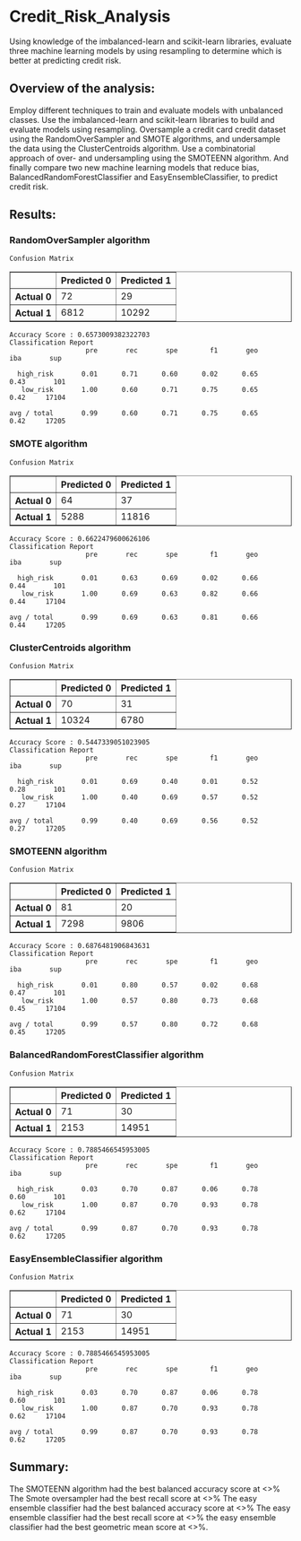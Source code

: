 # Credit_Risk_Analysis
Using knowledge of the imbalanced-learn and scikit-learn libraries, evaluate three machine learning models by using resampling to determine which is better at predicting credit risk.

## Overview of the analysis:
Employ different techniques to train and evaluate models with unbalanced classes. Use the imbalanced-learn and scikit-learn libraries to build and evaluate models using resampling. Oversample a credit card credit dataset using the RandomOverSampler and SMOTE algorithms, and undersample the data using the ClusterCentroids algorithm. Use a combinatorial approach of over- and undersampling using the SMOTEENN algorithm. And finally compare two new machine learning models that reduce bias, BalancedRandomForestClassifier and EasyEnsembleClassifier, to predict credit risk.

## Results:
### RandomOverSampler algorithm

    Confusion Matrix
    


<div>
<style scoped>
    .dataframe tbody tr th:only-of-type {
        vertical-align: middle;
    }

    .dataframe tbody tr th {
        vertical-align: top;
    }

    .dataframe thead th {
        text-align: right;
    }
</style>
<table border="1" class="dataframe">
  <thead>
    <tr style="text-align: right;">
      <th></th>
      <th>Predicted 0</th>
      <th>Predicted 1</th>
    </tr>
  </thead>
  <tbody>
    <tr>
      <th>Actual 0</th>
      <td>72</td>
      <td>29</td>
    </tr>
    <tr>
      <th>Actual 1</th>
      <td>6812</td>
      <td>10292</td>
    </tr>
  </tbody>
</table>
</div>


    Accuracy Score : 0.6573009382322703
    Classification Report
                       pre       rec       spe        f1       geo       iba       sup
    
      high_risk       0.01      0.71      0.60      0.02      0.65      0.43       101
       low_risk       1.00      0.60      0.71      0.75      0.65      0.42     17104
    
    avg / total       0.99      0.60      0.71      0.75      0.65      0.42     17205
    
    

### SMOTE algorithm

    Confusion Matrix
    


<div>
<style scoped>
    .dataframe tbody tr th:only-of-type {
        vertical-align: middle;
    }

    .dataframe tbody tr th {
        vertical-align: top;
    }

    .dataframe thead th {
        text-align: right;
    }
</style>
<table border="1" class="dataframe">
  <thead>
    <tr style="text-align: right;">
      <th></th>
      <th>Predicted 0</th>
      <th>Predicted 1</th>
    </tr>
  </thead>
  <tbody>
    <tr>
      <th>Actual 0</th>
      <td>64</td>
      <td>37</td>
    </tr>
    <tr>
      <th>Actual 1</th>
      <td>5288</td>
      <td>11816</td>
    </tr>
  </tbody>
</table>
</div>


    Accuracy Score : 0.6622479600626106
    Classification Report
                       pre       rec       spe        f1       geo       iba       sup
    
      high_risk       0.01      0.63      0.69      0.02      0.66      0.44       101
       low_risk       1.00      0.69      0.63      0.82      0.66      0.44     17104
    
    avg / total       0.99      0.69      0.63      0.81      0.66      0.44     17205
    
    


### ClusterCentroids algorithm

    Confusion Matrix
    


<div>
<style scoped>
    .dataframe tbody tr th:only-of-type {
        vertical-align: middle;
    }

    .dataframe tbody tr th {
        vertical-align: top;
    }

    .dataframe thead th {
        text-align: right;
    }
</style>
<table border="1" class="dataframe">
  <thead>
    <tr style="text-align: right;">
      <th></th>
      <th>Predicted 0</th>
      <th>Predicted 1</th>
    </tr>
  </thead>
  <tbody>
    <tr>
      <th>Actual 0</th>
      <td>70</td>
      <td>31</td>
    </tr>
    <tr>
      <th>Actual 1</th>
      <td>10324</td>
      <td>6780</td>
    </tr>
  </tbody>
</table>
</div>


    Accuracy Score : 0.5447339051023905
    Classification Report
                       pre       rec       spe        f1       geo       iba       sup
    
      high_risk       0.01      0.69      0.40      0.01      0.52      0.28       101
       low_risk       1.00      0.40      0.69      0.57      0.52      0.27     17104
    
    avg / total       0.99      0.40      0.69      0.56      0.52      0.27     17205
    
    


### SMOTEENN algorithm

    Confusion Matrix
    


<div>
<style scoped>
    .dataframe tbody tr th:only-of-type {
        vertical-align: middle;
    }

    .dataframe tbody tr th {
        vertical-align: top;
    }

    .dataframe thead th {
        text-align: right;
    }
</style>
<table border="1" class="dataframe">
  <thead>
    <tr style="text-align: right;">
      <th></th>
      <th>Predicted 0</th>
      <th>Predicted 1</th>
    </tr>
  </thead>
  <tbody>
    <tr>
      <th>Actual 0</th>
      <td>81</td>
      <td>20</td>
    </tr>
    <tr>
      <th>Actual 1</th>
      <td>7298</td>
      <td>9806</td>
    </tr>
  </tbody>
</table>
</div>


    Accuracy Score : 0.6876481906843631
    Classification Report
                       pre       rec       spe        f1       geo       iba       sup
    
      high_risk       0.01      0.80      0.57      0.02      0.68      0.47       101
       low_risk       1.00      0.57      0.80      0.73      0.68      0.45     17104
    
    avg / total       0.99      0.57      0.80      0.72      0.68      0.45     17205
    
    


### BalancedRandomForestClassifier algorithm

    Confusion Matrix
    


<div>
<style scoped>
    .dataframe tbody tr th:only-of-type {
        vertical-align: middle;
    }

    .dataframe tbody tr th {
        vertical-align: top;
    }

    .dataframe thead th {
        text-align: right;
    }
</style>
<table border="1" class="dataframe">
  <thead>
    <tr style="text-align: right;">
      <th></th>
      <th>Predicted 0</th>
      <th>Predicted 1</th>
    </tr>
  </thead>
  <tbody>
    <tr>
      <th>Actual 0</th>
      <td>71</td>
      <td>30</td>
    </tr>
    <tr>
      <th>Actual 1</th>
      <td>2153</td>
      <td>14951</td>
    </tr>
  </tbody>
</table>
</div>


    Accuracy Score : 0.7885466545953005
    Classification Report
                       pre       rec       spe        f1       geo       iba       sup
    
      high_risk       0.03      0.70      0.87      0.06      0.78      0.60       101
       low_risk       1.00      0.87      0.70      0.93      0.78      0.62     17104
    
    avg / total       0.99      0.87      0.70      0.93      0.78      0.62     17205
    
    


### EasyEnsembleClassifier algorithm

    Confusion Matrix
    


<div>
<style scoped>
    .dataframe tbody tr th:only-of-type {
        vertical-align: middle;
    }

    .dataframe tbody tr th {
        vertical-align: top;
    }

    .dataframe thead th {
        text-align: right;
    }
</style>
<table border="1" class="dataframe">
  <thead>
    <tr style="text-align: right;">
      <th></th>
      <th>Predicted 0</th>
      <th>Predicted 1</th>
    </tr>
  </thead>
  <tbody>
    <tr>
      <th>Actual 0</th>
      <td>71</td>
      <td>30</td>
    </tr>
    <tr>
      <th>Actual 1</th>
      <td>2153</td>
      <td>14951</td>
    </tr>
  </tbody>
</table>
</div>


    Accuracy Score : 0.7885466545953005
    Classification Report
                       pre       rec       spe        f1       geo       iba       sup
    
      high_risk       0.03      0.70      0.87      0.06      0.78      0.60       101
       low_risk       1.00      0.87      0.70      0.93      0.78      0.62     17104
    
    avg / total       0.99      0.87      0.70      0.93      0.78      0.62     17205
    
    


## Summary:

The SMOTEENN algorithm had the best balanced accuracy score at <>%
The Smote oversampler had the best recall score at <>%
The easy ensemble classifier had the best balanced accuracy score at <>%
The easy ensemble classifier had the best recall score at <>%
the easy ensemble classifier had the best geometric mean score at <>%.